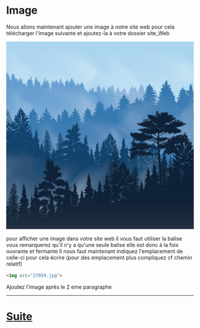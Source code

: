 # Image

Nous allons maintenant ajouter une image à notre site web pour cela télécharger l'image suivante et ajoutez-la à votre dossier site_Web

![image](./27059.jpg)


pour afficher une image dans votre site web il vous faut utiliser la balise 
<img/>
vous remarquerez qu'il n'y a qu'une seule balise elle est donc à la fois ouvrante et fermante 
Il nous faut maintenant indiquez l'emplacement de celle-ci pour cela écrire (pour des emplacement plus compliquez cf chemin relatif)

````html
<img src="27059.jpg">
````
 Ajoutez l'image après le 2 eme paragraphe
  
---
# [Suite](./LIEN.md)
